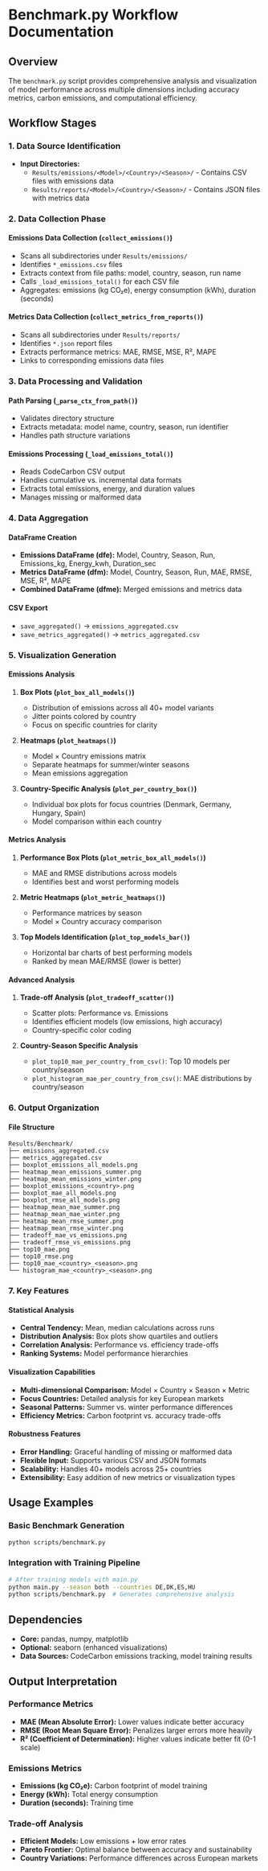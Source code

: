 # Benchmark.py Workflow Documentation

## Overview

The `benchmark.py` script provides comprehensive analysis and visualization of model performance across multiple dimensions including accuracy metrics, carbon emissions, and computational efficiency.

## Workflow Stages

### 1. Data Source Identification

- **Input Directories:**
  - `Results/emissions/<Model>/<Country>/<Season>/` - Contains CSV files with emissions data
  - `Results/reports/<Model>/<Country>/<Season>/` - Contains JSON files with metrics data

### 2. Data Collection Phase

#### Emissions Data Collection (`collect_emissions()`)

- Scans all subdirectories under `Results/emissions/`
- Identifies `*_emissions.csv` files
- Extracts context from file paths: model, country, season, run name
- Calls `_load_emissions_total()` for each CSV file
- Aggregates: emissions (kg CO₂e), energy consumption (kWh), duration (seconds)

#### Metrics Data Collection (`collect_metrics_from_reports()`)

- Scans all subdirectories under `Results/reports/`
- Identifies `*.json` report files
- Extracts performance metrics: MAE, RMSE, MSE, R², MAPE
- Links to corresponding emissions data files

### 3. Data Processing and Validation

#### Path Parsing (`_parse_ctx_from_path()`)

- Validates directory structure
- Extracts metadata: model name, country, season, run identifier
- Handles path structure variations

#### Emissions Processing (`_load_emissions_total()`)

- Reads CodeCarbon CSV output
- Handles cumulative vs. incremental data formats
- Extracts total emissions, energy, and duration values
- Manages missing or malformed data

### 4. Data Aggregation

#### DataFrame Creation

- **Emissions DataFrame (dfe):** Model, Country, Season, Run, Emissions_kg, Energy_kwh, Duration_sec
- **Metrics DataFrame (dfm):** Model, Country, Season, Run, MAE, RMSE, MSE, R², MAPE
- **Combined DataFrame (dfme):** Merged emissions and metrics data

#### CSV Export

- `save_aggregated()` → `emissions_aggregated.csv`
- `save_metrics_aggregated()` → `metrics_aggregated.csv`

### 5. Visualization Generation

#### Emissions Analysis

1. **Box Plots (`plot_box_all_models()`)**

   - Distribution of emissions across all 40+ model variants
   - Jitter points colored by country
   - Focus on specific countries for clarity

2. **Heatmaps (`plot_heatmaps()`)**

   - Model × Country emissions matrix
   - Separate heatmaps for summer/winter seasons
   - Mean emissions aggregation

3. **Country-Specific Analysis (`plot_per_country_box()`)**
   - Individual box plots for focus countries (Denmark, Germany, Hungary, Spain)
   - Model comparison within each country

#### Metrics Analysis

1. **Performance Box Plots (`plot_metric_box_all_models()`)**

   - MAE and RMSE distributions across models
   - Identifies best and worst performing models

2. **Metric Heatmaps (`plot_metric_heatmaps()`)**

   - Performance matrices by season
   - Model × Country accuracy comparison

3. **Top Models Identification (`plot_top_models_bar()`)**
   - Horizontal bar charts of best performing models
   - Ranked by mean MAE/RMSE (lower is better)

#### Advanced Analysis

1. **Trade-off Analysis (`plot_tradeoff_scatter()`)**

   - Scatter plots: Performance vs. Emissions
   - Identifies efficient models (low emissions, high accuracy)
   - Country-specific color coding

2. **Country-Season Specific Analysis**
   - `plot_top10_mae_per_country_from_csv()`: Top 10 models per country/season
   - `plot_histogram_mae_per_country_from_csv()`: MAE distributions by country/season

### 6. Output Organization

#### File Structure

```
Results/Benchmark/
├── emissions_aggregated.csv
├── metrics_aggregated.csv
├── boxplot_emissions_all_models.png
├── heatmap_mean_emissions_summer.png
├── heatmap_mean_emissions_winter.png
├── boxplot_emissions_<country>.png
├── boxplot_mae_all_models.png
├── boxplot_rmse_all_models.png
├── heatmap_mean_mae_summer.png
├── heatmap_mean_mae_winter.png
├── heatmap_mean_rmse_summer.png
├── heatmap_mean_rmse_winter.png
├── tradeoff_mae_vs_emissions.png
├── tradeoff_rmse_vs_emissions.png
├── top10_mae.png
├── top10_rmse.png
├── top10_mae_<country>_<season>.png
└── histogram_mae_<country>_<season>.png
```

### 7. Key Features

#### Statistical Analysis

- **Central Tendency:** Mean, median calculations across runs
- **Distribution Analysis:** Box plots show quartiles and outliers
- **Correlation Analysis:** Performance vs. efficiency trade-offs
- **Ranking Systems:** Model performance hierarchies

#### Visualization Capabilities

- **Multi-dimensional Comparison:** Model × Country × Season × Metric
- **Focus Countries:** Detailed analysis for key European markets
- **Seasonal Patterns:** Summer vs. winter performance differences
- **Efficiency Metrics:** Carbon footprint vs. accuracy trade-offs

#### Robustness Features

- **Error Handling:** Graceful handling of missing or malformed data
- **Flexible Input:** Supports various CSV and JSON formats
- **Scalability:** Handles 40+ models across 25+ countries
- **Extensibility:** Easy addition of new metrics or visualization types

## Usage Examples

### Basic Benchmark Generation

```bash
python scripts/benchmark.py
```

### Integration with Training Pipeline

```bash
# After training models with main.py
python main.py --season both --countries DE,DK,ES,HU
python scripts/benchmark.py  # Generates comprehensive analysis
```

## Dependencies

- **Core:** pandas, numpy, matplotlib
- **Optional:** seaborn (enhanced visualizations)
- **Data Sources:** CodeCarbon emissions tracking, model training results

## Output Interpretation

### Performance Metrics

- **MAE (Mean Absolute Error):** Lower values indicate better accuracy
- **RMSE (Root Mean Square Error):** Penalizes larger errors more heavily
- **R² (Coefficient of Determination):** Higher values indicate better fit (0-1 scale)

### Emissions Metrics

- **Emissions (kg CO₂e):** Carbon footprint of model training
- **Energy (kWh):** Total energy consumption
- **Duration (seconds):** Training time

### Trade-off Analysis

- **Efficient Models:** Low emissions + low error rates
- **Pareto Frontier:** Optimal balance between accuracy and sustainability
- **Country Variations:** Performance differences across European markets
